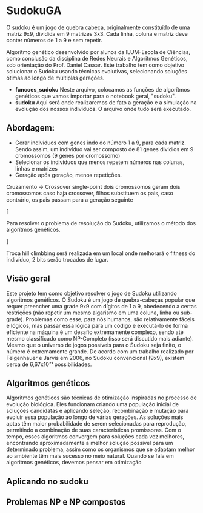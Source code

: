 # SudokuGA
O sudoku é um jogo de quebra cabeça, originalmente constituído de uma matriz 9x9, dividida em 9 matrizes 3x3. Cada linha, coluna e matriz deve conter números de 1 a 9 e sem repetir.
<dt>
Algoritmo genético desenvolvido por alunos da ILUM-Escola de Ciências, como conclusão da disciplina de Redes Neurais e Algoritmos Genéticos, sob orientação do Prof. Daniel Cassar. Este trabalho tem como objetivo solucionar o Sudoku usando técnicas evolutivas, selecionando soluções ótimas ao longo de múltiplas gerações.

*  **funcoes_sudoku** Neste arquivo, colocamos as funções de algorítmos genéticos que vamos importar para o notebook geral, "sudoku".
*  **sudoku** Aqui será onde realizaremos de fato a geração e a simulação na evolução dos nossos indivíduos. O arquivo onde tudo será executado.

## Abordagem:

* Gerar indivíduos com genes indo do número 1 a 9, para cada matriz. Sendo assim, um indivíduo vai ser composto de 81 genes dividios em 9 cromossomos (9 genes por cromossomo)
* Selecionar os indivíduos que menos repetem números nas colunas, linhas e matrizes
* Geração após geração, menos repetições.

Cruzamento -> Crossover single-point
dois cromossomos geram dois cromossomos
caso haja crossover, filhos substituem os pais, caso contrário, os pais passam para a geração seguinte

[

Para resolver o problema de resolução do Sudoku, utilizamos o método dos algorítmos genéticos. 

]

Troca hill climbbing será realizada em um local onde melhorará o fitness do indivíduo, 2 bits serão trocados de lugar.

## Visão geral

Este projeto tem como objetivo resolver o jogo de Sudoku utilizando algoritmos genéticos. O Sudoku é um jogo de quebra-cabeças popular que requer preencher uma grade 9x9 com dígitos de 1 a 9, obedecendo a certas restrições (não repetir um mesmo algarismo em uma coluna, linha ou sub-grade). Problemas como esse, para nós humanos, são relativamente fáceis e lógicos, mas passar essa lógica para um código e executá-lo de forma eficiente na máquina é um desafio extremamente complexo, sendo até mesmo classificado como NP-Completo (isso será discutido mais adiante). Mesmo que o universo de jogos possíveis para o Sudoku seja finito, o número é extremamente grande. De acordo com um trabalho realizado por Felgenhauer e Jarvis em 2006, no Sudoku convencional (9x9), existem cerca de 6,67x10²¹ possibilidades.

## Algoritmos genéticos

Algoritmos genéticos são técnicas de otimização inspiradas no processo de evolução biológica. Eles funcionam criando uma população inicial de soluções candidatas e aplicando seleção, recombinação e mutação para evoluir essa população ao longo de várias gerações. As soluções mais aptas têm maior probabilidade de serem selecionadas para reprodução, permitindo a combinação de suas características promissoras. Com o tempo, esses algoritmos convergem para soluções cada vez melhores, encontrando aproximadamente a melhor solução possível para um determinado problema, assim como os organismos que se adaptam melhor ao ambiente têm mais sucesso no meio natural. Quando se fala em algoritmos genéticos, devemos pensar em otimização

## Aplicando no sudoku

## Problemas NP e NP compostos



